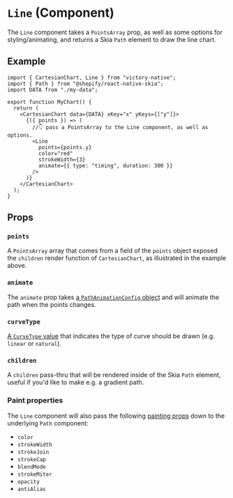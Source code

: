 # `Line` (Component)

The `Line` component takes a `PointsArray` prop, as well as some options for styling/animating, and returns a Skia `Path` element to draw the line chart.

## Example

```tsx
import { CartesianChart, Line } from "victory-native";
import { Path } from "@shopify/react-native-skia";
import DATA from "./my-data";

export function MyChart() {
  return (
    <CartesianChart data={DATA} xKey="x" yKeys={["y"]}>
      {({ points }) => (
        //👇 pass a PointsArray to the Line component, as well as options.
        <Line
          points={points.y}
          color="red"
          strokeWidth={3}
          animate={{ type: "timing", duration: 300 }}
        />
      )}
    </CartesianChart>
  );
}
```

## Props

### `points`

A `PointsArray` array that comes from a field of the `points` object exposed the `children` render function of `CartesianChart`, as illustrated in the example above.

### `animate`

The `animate` prop takes [a `PathAnimationConfig` object](../animated-paths.md#animconfig) and will animate the path when the points changes.

### `curveType`

[A `CurveType` value](./use-line-path.md#options) that indicates the type of curve should be drawn (e.g. `linear` or `natural`).

### `children`

A `children` pass-thru that will be rendered inside of the Skia `Path` element, useful if you'd like to make e.g. a gradient path.

### Paint properties

The `Line` component will also pass the following [painting props](https://shopify.github.io/react-native-skia/docs/paint/overview) down to the underlying `Path` component:

- `color`
- `strokeWidth`
- `strokeJoin`
- `strokeCap`
- `blendMode`
- `strokeMiter`
- `opacity`
- `antiAlias`
